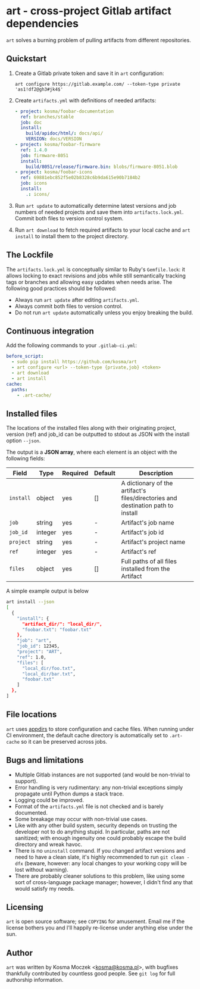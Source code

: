 # art - cross-project Gitlab artifact dependencies

`art` solves a burning problem of pulling artifacts from different repositories.

## Quickstart

1. Create a Gitlab private token and save it in `art` configuration:

    ```shell
    art configure https://gitlab.example.com/ --token-type private 'as1!df2@gh3#jk4$'
    ```

2. Create `artifacts.yml` with definitions of needed artifacts:

    ```yaml
    - project: kosma/foobar-documentation
      ref: branches/stable
      job: doc
      install:
        build/apidoc/html/: docs/api/
        VERSION: docs/VERSION
    - project: kosma/foobar-firmware
      ref: 1.4.0
      job: firmware-8051
      install:
        build/8051/release/firmware.bin: blobs/firmware-8051.blob
    - project: kosma/foobar-icons
      ref: 69881ebc852f5e02b8328c6b9da615e90b7184b2
      job: icons
      install:
        .: icons/
    ```

3. Run `art update` to automatically determine latest versions and job numbers
   of needed projects and save them into `artifacts.lock.yml`. Commit both files
   to version control system.

4. Run `art download` to fetch required artifacts to your local cache and
   `art install` to install them to the project directory.

## The Lockfile

The `artifacts.lock.yml` is conceptually similar to Ruby's `Gemfile.lock`: it
allows locking to exact revisions and jobs while still semantically tracking
tags or branches and allowing easy updates when needs arise. The following good
practices should be followed:

* Always run `art update` after editing `artifacts.yml`.
* Always commit both files to version control.
* Do not run `art update` automatically unless you enjoy breaking the build.

## Continuous integration

Add the following commands to your `.gitlab-ci.yml`:

```yaml
before_script:
  - sudo pip install https://github.com/kosma/art
  - art configure <url> --token-type {private,job} <token>
  - art download
  - art install
cache:
  paths:
    - .art-cache/
```

## Installed files

The locations of the installed files along with their originating project, version
(ref) and job_id can be outputted to stdout as JSON with the install option
`--json`.

The output is a **JSON array**, where each element is an object with the following
fields:

| Field     | Type     | Required | Default     | Description                                                                      |
|-----------|----------|----------|-------------|----------------------------------------------------------------------------------|
| `install` | object   | yes      | []          | A dictionary of the artifact's files/directories and destination path to install |
| `job`     | string   | yes      | -           | Artifact's job name                                                              |
| `job_id`  | integer  | yes      | -           | Artifact's job id                                                                |
| `project` | string   | yes      | -           | Artifact's project name                                                          |
| `ref`     | integer  | yes      | -           | Artifact's ref                                                                   |
| `files`   | object   | yes      | []          | Full paths of all files installed from the Artifact                              |

A simple example output is below

```bash
art install --json
[
  {
    "install": {
      "artifact_dir/": "local_dir/",
      "foobar.txt": "foobar.txt"
    },
    "job": "art",
    "job_id": 12345,
    "project": "ART",
    "ref": 1.0,
    "files": [
      "local_dir/foo.txt",
      "local_dir/bar.txt",
      "foobar.txt"
    ]
  },
]
```

## File locations

`art` uses [appdirs](https://github.com/ActiveState/appdirs) to store configuration
and cache files. When running under CI environment, the default cache directory is
automatically set to `.art-cache` so it can be preserved across jobs.

## Bugs and limitations

* Multiple Gitlab instances are not supported (and would be non-trivial to support).
* Error handling is very rudimentary: any non-trivial exceptions simply propagate
  until Python dumps a stack trace.
* Logging could be improved.
* Format of the `artifacts.yml` file is not checked and is barely documented.
* Some breakage may occur with non-trivial use cases.
* Like with any other build system, security depends on trusting the developer
  not to do anything stupid. In particular, paths are not sanitized; with enough
  ingenuity one could probably escape the build directory and wreak havoc.
* There is no `uninstall` command. If you changed artifact versions and need to
  have a clean slate, it's highly recommended to run `git clean -dfx` (beware,
  however: any local changes to your working copy will be lost without warning).
* There are probably cleaner solutions to this problem, like using some sort of
  cross-language package manager; however, I didn't find any that would satisfy
  my needs.

## Licensing

`art` is open source software; see ``COPYING`` for amusement. Email me if the
license bothers you and I'll happily re-license under anything else under the sun.

## Author

`art` was written by Kosma Moczek &lt;kosma@kosma.pl&gt;, with bugfixes thankfully
contributed by countless good people. See `git log` for full authorship information.
